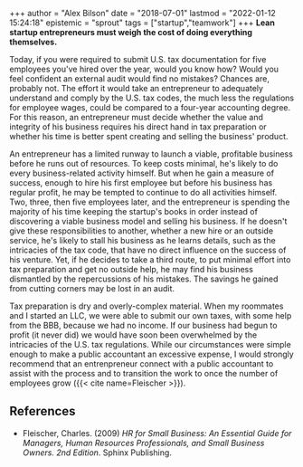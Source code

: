 +++
author = "Alex Bilson"
date = "2018-07-01"
lastmod = "2022-01-12 15:24:18"
epistemic = "sprout"
tags = ["startup","teamwork"]
+++
**Lean startup entrepreneurs must weigh the cost of doing everything themselves.**

Today, if you were required to submit U.S. tax documentation for five employees you've hired over the year, would you know how? Would you feel confident an external audit would find no mistakes? Chances are, probably not. The effort it would take an entrepreneur to adequately understand and comply by the U.S. tax codes, the much less the regulations for employee wages, could be compared to a four-year accounting degree. For this reason, an entrepreneur must decide whether the value and integrity of his business requires his direct hand in tax preparation or whether his time is better spent creating and selling the business' product.

An entrepreneur has a limited runway to launch a viable, profitable business before he runs out of resources. To keep costs minimal, he's likely to do every business-related activity himself. But when he gain a measure of success, enough to hire his first employee but before his business has regular profit, he may be tempted to continue to do all activities himself. Two, three, then five employees later, and the entrepreneur is spending the majority of his time keeping the startup's books in order instead of discovering a viable business model and selling his business. If he doesn't give these responsibilities to another, whether a new hire or an outside service, he's likely to stall his business as he learns details, such as the intricacies of the tax code, that have no direct influence on the success of his venture. Yet, if he decides to take a third route, to put minimal effort into tax preparation and get no outside help, he may find his business dismantled by the repercussions of his mistakes. The savings he gained from cutting corners may be lost in an audit.

Tax preparation is dry and overly-complex material. When my roommates and I started an LLC, we were able to submit our own taxes, with some help from the BBB, because we had no income. If our business had begun to profit (it never did) we would have soon been overwhelmed by the intricacies of the U.S. tax regulations. While our circumstances were simple enough to make a public accountant an excessive expense, I would strongly recommend that an entrenpreneur connect with a public accountant to assist with the process and to transition the work to once the number of employees grow ({{< cite name=Fleischer >}}).

## References

- Fleischer, Charles. (2009) _HR for Small Business: An Essential Guide for Managers, Human Resources Professionals, and Small Business Owners. 2nd Edition_. Sphinx Publishing.
